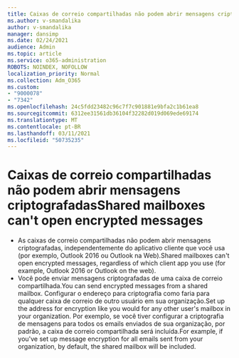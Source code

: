 ```yaml
---
title: Caixas de correio compartilhadas não podem abrir mensagens criptografadas
ms.author: v-smandalika
author: v-smandalika
manager: dansimp
ms.date: 02/24/2021
audience: Admin
ms.topic: article
ms.service: o365-administration
ROBOTS: NOINDEX, NOFOLLOW
localization_priority: Normal
ms.collection: Adm_O365
ms.custom:
- "9000078"
- "7342"
ms.openlocfilehash: 24c5fdd23482c96c7f7c901881e9bfa2c1b61ea8
ms.sourcegitcommit: 6312ee31561db36104f32282d019d069ede69174
ms.translationtype: MT
ms.contentlocale: pt-BR
ms.lasthandoff: 03/11/2021
ms.locfileid: "50735235"
---
```

# <a name="shared-mailboxes-cant-open-encrypted-messages"></a><span data-ttu-id="bf807-102">Caixas de correio compartilhadas não podem abrir mensagens criptografadas</span><span class="sxs-lookup"><span data-stu-id="bf807-102">Shared mailboxes can't open encrypted messages</span></span>

- <span data-ttu-id="bf807-103">As caixas de correio compartilhadas não podem abrir mensagens criptografadas, independentemente do aplicativo cliente que você usa (por exemplo, Outlook 2016 ou Outlook na Web).</span><span class="sxs-lookup"><span data-stu-id="bf807-103">Shared mailboxes can't open encrypted messages, regardless of which client app you use (for example, Outlook 2016 or Outlook on the web).</span></span>
- <span data-ttu-id="bf807-104">Você pode enviar mensagens criptografadas de uma caixa de correio compartilhada.</span><span class="sxs-lookup"><span data-stu-id="bf807-104">You can send encrypted messages from a shared mailbox.</span></span> <span data-ttu-id="bf807-105">Configurar o endereço para criptografia como faria para qualquer caixa de correio de outro usuário em sua organização.</span><span class="sxs-lookup"><span data-stu-id="bf807-105">Set up the address for encryption like you would for any other user's mailbox in your organization.</span></span> <span data-ttu-id="bf807-106">Por exemplo, se você tiver configurar a criptografia de mensagens para todos os emails enviados de sua organização, por padrão, a caixa de correio compartilhada será incluída.</span><span class="sxs-lookup"><span data-stu-id="bf807-106">For example, if you've set up message encryption for all emails sent from your organization, by default, the shared mailbox will be included.</span></span>
